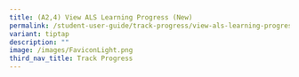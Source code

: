 ```yaml
---
title: (A2,4) View ALS Learning Progress (New)
permalink: /student-user-guide/track-progress/view-als-learning-progress/
variant: tiptap
description: ""
image: /images/FaviconLight.png
third_nav_title: Track Progress
---
```

